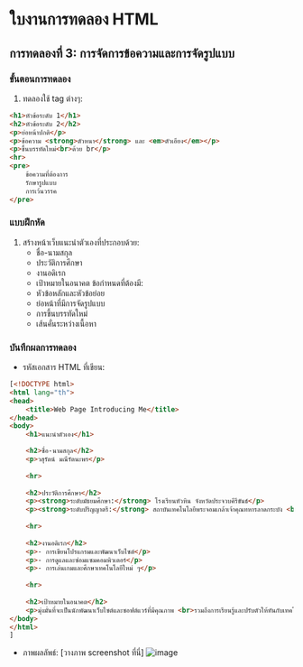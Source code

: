 # ใบงานการทดลอง HTML
 
## การทดลองที่ 3: การจัดการข้อความและการจัดรูปแบบ
### ขั้นตอนการทดลอง
1. ทดลองใช้ tag ต่างๆ:
```html
<h1>หัวข้อระดับ 1</h1>
<h2>หัวข้อระดับ 2</h2>
<p>ย่อหน้าปกติ</p>
<p>ข้อความ <strong>ตัวหนา</strong> และ <em>ตัวเอียง</em></p>
<p>ขึ้นบรรทัดใหม่<br>ด้วย br</p>
<hr>
<pre>
    ข้อความที่ต้องการ
    รักษารูปแบบ
    การเว้นวรรค
</pre>
```

### แบบฝึกหัด
1. สร้างหน้าเว็บแนะนำตัวเองที่ประกอบด้วย:
   - ชื่อ-นามสกุล
   - ประวัติการศึกษา
   - งานอดิเรก
   - เป้าหมายในอนาคต
 ข้อกำหนดที่ต้องมี:
   - หัวข้อหลักและหัวข้อย่อย
   - ย่อหน้าที่มีการจัดรูปแบบ
   - การขึ้นบรรทัดใหม่
   - เส้นคั่นระหว่างเนื้อหา
### บันทึกผลการทดลอง
- รหัสเอกสาร HTML ที่เขียน:
```html
[<!DOCTYPE html>
<html lang="th">
<head>
    <title>Web Page Introducing Me</title>
</head>
<body>
    <h1>แนะนำตัวเอง</h1>

    <h2>ชื่อ-นามสกุล</h2>
    <p>วสุรัตน์ มณีรัตนะพร</p>
    
    <hr>
    
    <h2>ประวัติการศึกษา</h2>
    <p><strong>ระดับมัธยมศึกษา:</strong> โรงเรียนหัวหิน จังหวัดประจวบคีรีขันธ์</p>
    <p><strong>ระดับปริญญาตรี:</strong> สถาบันเทคโนโลยีพระจอมเกล้าเจ้าคุณทหารลาดกระบัง <br>คณะครุศาสตร์อุตสาหกรรมและเทคโนโลยี สาขาเทคโนโลยีคอมพิวเตอร์</p>
    
    <hr>
    
    <h2>งานอดิเรก</h2>
    <p>- การเขียนโปรแกรมและพัฒนาเว็บไซต์</p>
    <p>- การดูแลและซ่อมแซมคอมพิวเตอร์</p>
    <p>- การเล่นเกมและศึกษาเทคโนโลยีใหม่ ๆ</p>
    
    <hr>
    
    <h2>เป้าหมายในอนาคต</h2>
    <p>มุ่งมั่นที่จะเป็นนักพัฒนาเว็บไซต์และซอฟต์แวร์ที่มีคุณภาพ <br>รวมถึงการเรียนรู้และปรับตัวให้ทันกับเทคโนโลยีใหม่ ๆ อย่างต่อเนื่อง</p>
</body>
</html>
]
```
- ภาพผลลัพธ์:
[วางภาพ screenshot ที่นี่]
![image](https://github.com/user-attachments/assets/1d1d773e-c852-4aa2-8b3a-bf1dc321cbb4)


